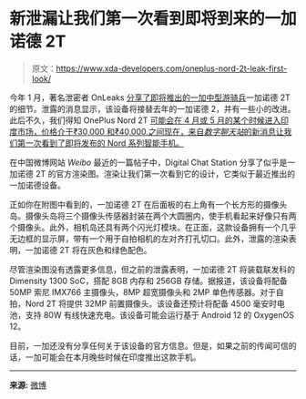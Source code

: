 # 新泄漏让我们第一次看到即将到来的一加诺德 2T

> 原文：<https://www.xda-developers.com/oneplus-nord-2t-leak-first-look/>

今年 1 月，著名泄密者 OnLeaks [分享了即将推出的一加中型游骑兵](https://www.xda-developers.com/oneplus-nord-2t-specifications-leak/)一加诺德 2T 的细节。泄露的消息显示，该设备将接替去年的一加诺德 2，并有一些小的改进。此后不久，我们得知 OnePlus Nord 2T [可能会在 4 月或 5 月的某个时候进入印度市场，价格介于₹30,000 和₹40,000.之间现在，来自*数字聊天站*的新消息让我们第一次看到了即将发布的 Nord 系列智能手机。](https://www.xda-developers.com/oneplus-nord-2t-leak/)

在中国微博网站 *Weibo* 最近的一篇帖子中，Digital Chat Station 分享了似乎是一加诺德 2T 的官方渲染图。渲染让我们第一次看到它的设计，它类似于最近推出的一加诺德设备。

正如你在附图中看到的，一加诺德 2T 在后面板的右上角有一个长方形的摄像头岛。摄像头岛将三个摄像头传感器封装在两个大圆圈内，使手机看起来好像只有两个摄像头。此外，相机岛还具有两个闪光灯模块。在正面，这款设备拥有一个几乎无边框的显示屏，带有一个用于自拍相机的左对齐打孔切口。此外，泄露的渲染表明，一加诺德 2T 将在灰色和绿色配色。

尽管渲染图没有透露更多信息，但之前的泄露表明，一加诺德 2T 将装载联发科的 Dimensity 1300 SoC，搭配 8GB 内存和 256GB 存储。据报道，该设备将配备 50MP 索尼 IMX766 主摄像头，8MP 超宽摄像头和 2MP 单色传感器。对于自拍，Nord 2T 将提供 32MP 前置摄像头。该设备还预计将配备 4500 毫安时电池，支持 80W 有线快速充电。该设备可能会运行基于 Android 12 的 OxygenOS 12。

目前，一加还没有分享任何关于该设备的官方信息。但是，如果之前的传闻可信的话，一加可能会在本月晚些时候在印度推出这款手机。

* * *

**来源:** [微博](https://m.weibo.cn/detail/4765862558699997)